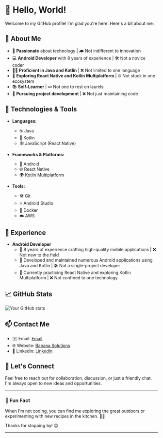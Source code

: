 # 👋 Hello, World!

Welcome to my GitHub profile! I'm glad you're here. Here's a bit about me:

## 🚀 About Me

- 🌟 **Passionate** about technology | 🌧️ Not indifferent to innovation
- 💻 **Android Developer** with 8 years of experience | 🛠️ Not a novice coder
- 🐱‍💻 **Proficient in Java and Kotlin** | ❌ Not limited to one language
- 🎨 **Exploring React Native and Kotlin Multiplatform** | 🌐 Not stuck in one ecosystem
- 📚 **Self-Learner** | 💤 Not one to rest on laurels
- 🚀 **Pursuing project development** | ❌ Not just maintaining code

## 🔧 Technologies & Tools

- **Languages:** 
  - ☕ Java
  - 🚀 Kotlin
  - 🕸️ JavaScript (React Native)

- **Frameworks & Platforms:** 
  - 📱 Android
  - 🌐 React Native
  - 🌍 Kotlin Multiplatform

- **Tools:**
  - 🛠️ Git
  - ⚡ Android Studio
  - 🐳 Docker
  - ☁️ AWS

## 💼 Experience

- **Android Developer**
  - 🌟 8 years of experience crafting high-quality mobile applications | ❌ Not new to the field
  - 📱 Developed and maintained numerous Android applications using Java and Kotlin | 🛠️ Not a single-project developer
  - 🚀 Currently practicing React Native and exploring Kotlin Multiplatform | ❌ Not confined to one technology

## 📈 GitHub Stats

![Your GitHub stats](https://github-readme-stats.vercel.app/api?username=yourusername&show_icons=true&theme=radical)

## 📫 Contact Me

- ✉️ Email: [Email](affanak619@gmail.com)
- 🌐 Website: [Banana Solutions](https://bananasol.com/)
- 💼 LinkedIn: [LinkedIn]((https://pk.linkedin.com/in/affanalikhan))

## 💬 Let's Connect

Feel free to reach out for collaboration, discussion, or just a friendly chat. I'm always open to new ideas and opportunities.

---

### 🌟 Fun Fact

When I'm not coding, you can find me exploring the great outdoors or experimenting with new recipes in the kitchen. 🌲🍲

Thanks for stopping by! 😊

---
